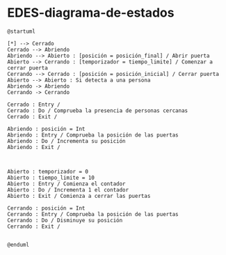 # EDES-diagrama-de-estados

    @startuml

    [*] --> Cerrado
    Cerrado --> Abriendo
    Abriendo --> Abierto : [posición = posición_final] / Abrir puerta
    Abierto --> Cerrando : [temporizador = tiempo_limite] / Comenzar a cerrar puerta
    Cerrando --> Cerrado : [posición = posición_inicial] / Cerrar puerta
    Abierto --> Abierto : Si detecta a una persona
    Abriendo -> Abriendo
    Cerrando -> Cerrando

    Cerrado : Entry / 
    Cerrado : Do / Comprueba la presencia de personas cercanas
    Cerrado : Exit / 

    Abriendo : posición = Int
    Abriendo : Entry / Comprueba la posición de las puertas 
    Abriendo : Do / Incrementa su posición
    Abriendo : Exit / 



    Abierto : temporizador = 0
    Abierto : tiempo_limite = 10
    Abierto : Entry / Comienza el contador
    Abierto : Do / Incrementa 1 el contador
    Abierto : Exit / Comienza a cerrar las puertas

    Cerrando : posición = Int
    Cerrando : Entry / Comprueba la posición de las puertas
    Cerrando : Do / Disminuye su posición
    Cerrando : Exit / 


    @enduml
